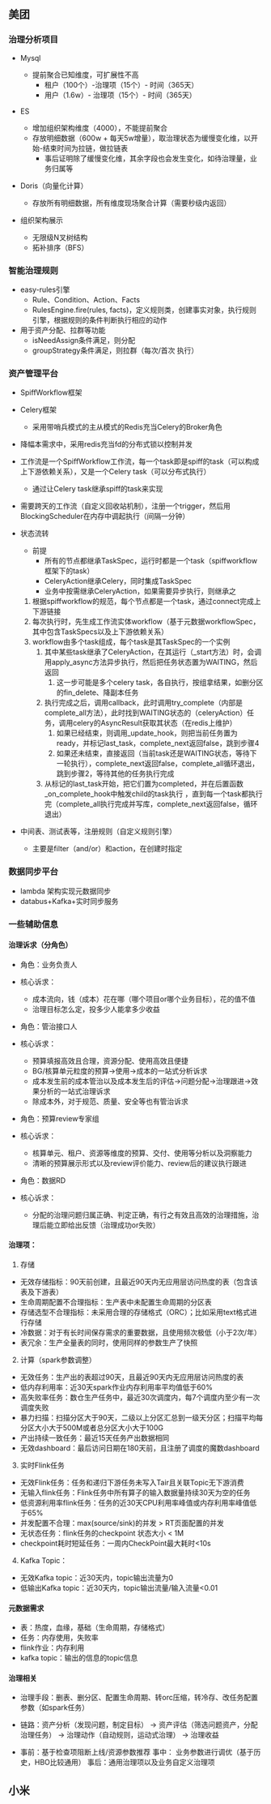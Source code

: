 ## 美团
### 治理分析项目
- Mysql
  - 提前聚合已知维度，可扩展性不高
    - 租户（100个）-治理项（15个）- 时间（365天）
    - 用户（1.6w）- 治理项（15个）- 时间（365天）
- ES
  - 增加组织架构维度（4000），不能提前聚合
  - 存放明细数据（600w + 每天5w增量），取治理状态为缓慢变化维，以开始-结束时间为拉链，做拉链表
    - 事后证明除了缓慢变化维，其余字段也会发生变化，如待治理量，业务归属等
- Doris（向量化计算）
  - 存放所有明细数据，所有维度现场聚合计算（需要秒级内返回）

- 组织架构展示
  - 无限级N叉树结构
  - 拓补排序（BFS）

### 智能治理规则
- easy-rules引擎
  - Rule、Condition、Action、Facts
  - RulesEngine.fire(rules, facts)，定义规则类，创建事实对象，执行规则引擎，根据规则的条件判断执行相应的动作
- 用于资产分配、拉群等功能
  - isNeedAssign条件满足，则分配
  - groupStrategy条件满足，则拉群（每次/首次 执行）

### 资产管理平台
- SpiffWorkflow框架
- Celery框架
  - 采用带哨兵模式的主从模式的Redis充当Celery的Broker角色
- 降幅本需求中，采用redis充当fd的分布式锁以控制并发
- 工作流是一个SpiffWorkflow工作流，每一个task即是spiff的task（可以构成上下游依赖关系），又是一个Celery task（可以分布式执行）
  - 通过让Celery task继承spiff的task来实现
- 需要跨天的工作流（自定义回收站机制），注册一个trigger，然后用BlockingScheduler在内存中调起执行（间隔一分钟）
- 状态流转
  - 前提
    - 所有的节点都继承TaskSpec，运行时都是一个task（spiffworkflow框架下的task）
    - CeleryAction继承Celery，同时集成TaskSpec
    - 业务中按需继承CeleryAction，如果需要异步执行，则继承之
  1. 根据spiffworkflow的规范，每个节点都是一个task，通过connect完成上下游链接 
  2. 每次执行时，先生成工作流实体workflow（基于元数据workflowSpec，其中包含TaskSpecs以及上下游依赖关系） 
  3. workflow由多个task组成，每个task是其TaskSpec的一个实例
     1. 其中某些task继承了CeleryAction，在其运行（_start方法）时，会调用apply_async方法异步执行，然后把任务状态置为WAITING，然后返回
        1. 这一步可能是多个celery task，各自执行，按组拿结果，如删分区的fin_delete、降副本任务
     2. 执行完成之后，调用callback，此时调用try_complete（内部是complete_all方法），此时找到WAITING状态的（celeryAction）任务，调用celery的AsyncResult获取其状态（在redis上维护）
        1. 如果已经结束，则调用_update_hook，则把当前任务置为ready，并标记last_task，complete_next返回false，跳到步骤4
        2. 如果还未结束，直接返回（当前task还是WAITING状态，等待下一轮执行），complete_next返回false，complete_all循环退出，跳到步骤2，等待其他的任务执行完成
     3. 从标记的last_task开始，把它们置为completed，并在后置函数_on_complete_hook中触发child的task执行 ，直到每一个task都执行完（complete_all执行完成并写库，complete_next返回false，循环退出）

- 中间表、测试表等，注册规则（自定义规则引擎）
  - 主要是filter（and/or）和action，在创建时指定

### 数据同步平台
- lambda 架构实现元数据同步
- databus+Kafka+实时同步服务


### 一些辅助信息
#### 治理诉求（分角色）
- 角色：业务负责人
- 核心诉求： 
  - 成本流向，钱（成本）花在哪（哪个项目or哪个业务目标），花的值不值 
  - 治理目标怎么定，投多少人能拿多少收益

- 角色：管治接口人
- 核心诉求： 
  - 预算填报高效且合理，资源分配、使用高效且便捷 
  - BG/核算单元粒度的预算->使用->成本的一站式分析诉求 
  - 成本发生前的成本管治以及成本发生后的评估->问题分配->治理跟进->效果分析的一站式治理诉求 
  - 除成本外，对于规范、质量、安全等也有管治诉求

- 角色：预算review专家组
- 核心诉求： 
  - 核算单元、租户、资源等维度的预算、交付、使用等分析以及洞察能力 
  - 清晰的预算展示形式以及review评价能力、review后的建议执行跟进

- 角色：数据RD
- 核心诉求： 
  - 分配的治理问题归属正确、判定正确，有行之有效且高效的治理措施，治理后能立即给出反馈（治理成功or失败）


#### 治理项：
1. 存储 
- 无效存储指标：90天前创建，且最近90天内无应用层访问热度的表（包含该表及下游表） 
- 生命周期配置不合理指标：生产表中未配置生命周期的分区表 
- 存储选型不合理指标：未采用合理的存储格式（ORC）；比如采用text格式进行存储 
- 冷数据：对于有长时间保存需求的重要数据，且使用频次极低（小于2次/年） 
- 表冗余：生产全量表的同时，使用同样的参数生产了快照

2. 计算（spark参数调整）
- 无效任务：生产出的表超过90天，且最近90天内无应用层访问热度的表 
- 低内存利用率：近30天spark作业内存利用率平均值低于60% 
- 高失败率任务：数仓生产任务中，最近30次调度内，每7个调度内至少有一次调度失败 
- 暴力扫描：扫描分区大于90天，二级以上分区汇总到一级天分区；扫描平均每分区大小大于500M或者总分区大小大于100G 
- 产出持续一致任务：最近15天任务产出数据相同
- 无效dashboard：最后访问日期在180天前，且注册了调度的魔数dashboard

3. 实时Flink任务
- 无效Flink任务：任务和递归下游任务未写入Tair且关联Topic无下游消费
- 无输入flink任务：Flink任务中所有算子的输入数据量持续30天为空的任务
- 低资源利用率flink任务：任务的近30天CPU利用率峰值或内存利用率峰值低于65%
- 并发配置不合理：max(source/sink)的并发 > RT页面配置的并发
- 无状态任务：flink任务的checkpoint 状态大小 < 1M
- checkpoint耗时短延任务：一周内CheckPoint最大耗时<10s


4. Kafka Topic：
- 无效Kafka topic：近30天内，topic输出流量为0
- 低输出Kafka topic：近30天内，topic输出流量/输入流量<0.01

#### 元数据需求
- 表：热度，血缘，基础（生命周期，存储格式）
- 任务：内存使用，失败率
- flink作业：内存利用
- kafka topic：输出的信息的topic信息

#### 治理相关
- 治理手段：删表、删分区、配置生命周期、转orc压缩，转冷存、改任务配置参数（如spark任务）

- 链路：资产分析（发现问题，制定目标） -> 资产评估（筛选问题资产，分配治理任务） -> 治理动作（自动规则，运动式治理） -> 治理收益

- 事前：基于检查项阻断上线/资源参数推荐    事中： 业务参数进行调优（基于历史，HBO比较通用）     事后：通用治理项以及业务自定义治理项


## 小米

###
